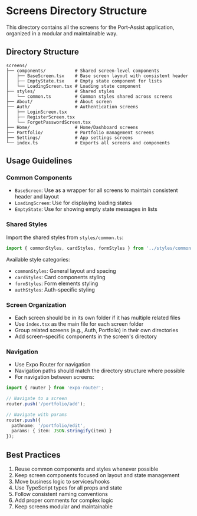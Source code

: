 # Screens Directory Structure

This directory contains all the screens for the Port-Assist application, organized in a modular and maintainable way.

## Directory Structure

```
screens/
├── components/           # Shared screen-level components
│   ├── BaseScreen.tsx    # Base screen layout with consistent header
│   ├── EmptyState.tsx    # Empty state component for lists
│   └── LoadingScreen.tsx # Loading state component
├── styles/               # Shared styles
│   └── common.ts         # Common styles shared across screens
├── About/                # About screen
├── Auth/                 # Authentication screens
│   ├── LoginScreen.tsx
│   ├── RegisterScreen.tsx
│   └── ForgetPasswordScreen.tsx
├── Home/                 # Home/Dashboard screens
├── Portfolio/            # Portfolio management screens
├── Settings/             # App settings screens
└── index.ts              # Exports all screens and components
```

## Usage Guidelines

### Common Components

- `BaseScreen`: Use as a wrapper for all screens to maintain consistent header and layout
- `LoadingScreen`: Use for displaying loading states
- `EmptyState`: Use for showing empty state messages in lists

### Shared Styles

Import the shared styles from `styles/common.ts`:

```typescript
import { commonStyles, cardStyles, formStyles } from '../styles/common';
```

Available style categories:
- `commonStyles`: General layout and spacing
- `cardStyles`: Card components styling
- `formStyles`: Form elements styling 
- `authStyles`: Auth-specific styling

### Screen Organization

- Each screen should be in its own folder if it has multiple related files
- Use `index.tsx` as the main file for each screen folder
- Group related screens (e.g., Auth, Portfolio) in their own directories
- Add screen-specific components in the screen's directory

### Navigation

- Use Expo Router for navigation
- Navigation paths should match the directory structure where possible
- For navigation between screens:

```typescript
import { router } from 'expo-router';

// Navigate to a screen
router.push('/portfolio/add');

// Navigate with params
router.push({
  pathname: '/portfolio/edit',
  params: { item: JSON.stringify(item) }
});
```

## Best Practices

1. Reuse common components and styles whenever possible
2. Keep screen components focused on layout and state management
3. Move business logic to services/hooks 
4. Use TypeScript types for all props and state
5. Follow consistent naming conventions
6. Add proper comments for complex logic
7. Keep screens modular and maintainable